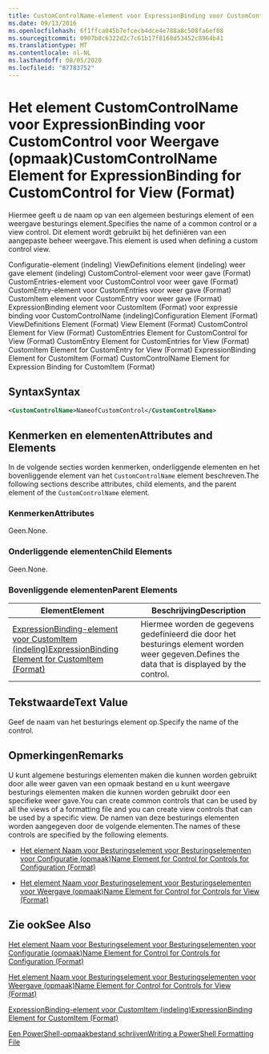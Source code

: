 ```yaml
---
title: CustomControlName-element voor ExpressionBinding voor CustomControl voor weer gave (indeling) | Microsoft Docs
ms.date: 09/13/2016
ms.openlocfilehash: 6f1ffca045b7efcecb4dce4e788a8c508fa6ef08
ms.sourcegitcommit: 0907b8c6322d2c7c61b17f8168d53452c8964b41
ms.translationtype: MT
ms.contentlocale: nl-NL
ms.lasthandoff: 08/05/2020
ms.locfileid: "87783752"
---
```

# <a name="customcontrolname-element-for-expressionbinding-for-customcontrol-for-view-format"></a><span data-ttu-id="f225e-102">Het element CustomControlName voor ExpressionBinding voor CustomControl voor Weergave (opmaak)</span><span class="sxs-lookup"><span data-stu-id="f225e-102">CustomControlName Element for ExpressionBinding for CustomControl for View (Format)</span></span>

<span data-ttu-id="f225e-103">Hiermee geeft u de naam op van een algemeen besturings element of een weergave besturings element.</span><span class="sxs-lookup"><span data-stu-id="f225e-103">Specifies the name of a common control or a view control.</span></span> <span data-ttu-id="f225e-104">Dit element wordt gebruikt bij het definiëren van een aangepaste beheer weergave.</span><span class="sxs-lookup"><span data-stu-id="f225e-104">This element is used when defining a custom control view.</span></span>

<span data-ttu-id="f225e-105">Configuratie-element (indeling) ViewDefinitions element (indeling) weer gave element (indeling) CustomControl-element voor weer gave (Format) CustomEntries-element voor CustomControl voor weer gave (Format) CustomEntry-element voor CustomEntries voor weer gave (Format) CustomItem element voor CustomEntry voor weer gave (Format) ExpressionBinding element voor CustomItem (Format) voor expressie binding voor CustomControlName (indeling)</span><span class="sxs-lookup"><span data-stu-id="f225e-105">Configuration Element (Format) ViewDefinitions Element (Format) View Element (Format) CustomControl Element for View (Format) CustomEntries Element for CustomControl for View (Format) CustomEntry Element for CustomEntries for View (Format) CustomItem Element for CustomEntry for View (Format) ExpressionBinding Element for CustomItem (Format) CustomControlName Element for Expression Binding for CustomItem (Format)</span></span>

## <a name="syntax"></a><span data-ttu-id="f225e-106">Syntax</span><span class="sxs-lookup"><span data-stu-id="f225e-106">Syntax</span></span>

```xml
<CustomControlName>NameofCustomControl</CustomControlName>
```

## <a name="attributes-and-elements"></a><span data-ttu-id="f225e-107">Kenmerken en elementen</span><span class="sxs-lookup"><span data-stu-id="f225e-107">Attributes and Elements</span></span>

<span data-ttu-id="f225e-108">In de volgende secties worden kenmerken, onderliggende elementen en het bovenliggende element van het `CustomControlName` element beschreven.</span><span class="sxs-lookup"><span data-stu-id="f225e-108">The following sections describe attributes, child elements, and the parent element of the `CustomControlName` element.</span></span>

### <a name="attributes"></a><span data-ttu-id="f225e-109">Kenmerken</span><span class="sxs-lookup"><span data-stu-id="f225e-109">Attributes</span></span>

<span data-ttu-id="f225e-110">Geen.</span><span class="sxs-lookup"><span data-stu-id="f225e-110">None.</span></span>

### <a name="child-elements"></a><span data-ttu-id="f225e-111">Onderliggende elementen</span><span class="sxs-lookup"><span data-stu-id="f225e-111">Child Elements</span></span>

<span data-ttu-id="f225e-112">Geen.</span><span class="sxs-lookup"><span data-stu-id="f225e-112">None.</span></span>

### <a name="parent-elements"></a><span data-ttu-id="f225e-113">Bovenliggende elementen</span><span class="sxs-lookup"><span data-stu-id="f225e-113">Parent Elements</span></span>

|<span data-ttu-id="f225e-114">Element</span><span class="sxs-lookup"><span data-stu-id="f225e-114">Element</span></span>|<span data-ttu-id="f225e-115">Beschrijving</span><span class="sxs-lookup"><span data-stu-id="f225e-115">Description</span></span>|
|-------------|-----------------|
|[<span data-ttu-id="f225e-116">ExpressionBinding-element voor CustomItem (indeling)</span><span class="sxs-lookup"><span data-stu-id="f225e-116">ExpressionBinding Element for CustomItem (Format)</span></span>](./expressionbinding-element-for-customitem-for-controls-for-configuration-format.md)|<span data-ttu-id="f225e-117">Hiermee worden de gegevens gedefinieerd die door het besturings element worden weer gegeven.</span><span class="sxs-lookup"><span data-stu-id="f225e-117">Defines the data that is displayed by the control.</span></span>|

## <a name="text-value"></a><span data-ttu-id="f225e-118">Tekstwaarde</span><span class="sxs-lookup"><span data-stu-id="f225e-118">Text Value</span></span>

<span data-ttu-id="f225e-119">Geef de naam van het besturings element op.</span><span class="sxs-lookup"><span data-stu-id="f225e-119">Specify the name of the control.</span></span>

## <a name="remarks"></a><span data-ttu-id="f225e-120">Opmerkingen</span><span class="sxs-lookup"><span data-stu-id="f225e-120">Remarks</span></span>

<span data-ttu-id="f225e-121">U kunt algemene besturings elementen maken die kunnen worden gebruikt door alle weer gaven van een opmaak bestand en u kunt weergave besturings elementen maken die kunnen worden gebruikt door een specifieke weer gave.</span><span class="sxs-lookup"><span data-stu-id="f225e-121">You can create common controls that can be used by all the views of a formatting file and you can create view controls that can be used by a specific view.</span></span> <span data-ttu-id="f225e-122">De namen van deze besturings elementen worden aangegeven door de volgende elementen.</span><span class="sxs-lookup"><span data-stu-id="f225e-122">The names of these controls are specified by the following elements.</span></span>

- [<span data-ttu-id="f225e-123">Het element Naam voor Besturingselement voor Besturingselementen voor Configuratie (opmaak)</span><span class="sxs-lookup"><span data-stu-id="f225e-123">Name Element for Control for Controls for Configuration (Format)</span></span>](./name-element-for-control-for-controls-for-configuration-format.md)

- [<span data-ttu-id="f225e-124">Het element Naam voor Besturingselement voor Besturingselementen voor Weergave (opmaak)</span><span class="sxs-lookup"><span data-stu-id="f225e-124">Name Element for Control for Controls for View (Format)</span></span>](./name-element-for-control-for-controls-for-view-format.md)

## <a name="see-also"></a><span data-ttu-id="f225e-125">Zie ook</span><span class="sxs-lookup"><span data-stu-id="f225e-125">See Also</span></span>

[<span data-ttu-id="f225e-126">Het element Naam voor Besturingselement voor Besturingselementen voor Configuratie (opmaak)</span><span class="sxs-lookup"><span data-stu-id="f225e-126">Name Element for Control for Controls for Configuration (Format)</span></span>](./name-element-for-control-for-controls-for-configuration-format.md)

[<span data-ttu-id="f225e-127">Het element Naam voor Besturingselement voor Besturingselementen voor Weergave (opmaak)</span><span class="sxs-lookup"><span data-stu-id="f225e-127">Name Element for Control for Controls for View (Format)</span></span>](./name-element-for-control-for-controls-for-view-format.md)

[<span data-ttu-id="f225e-128">ExpressionBinding-element voor CustomItem (indeling)</span><span class="sxs-lookup"><span data-stu-id="f225e-128">ExpressionBinding Element for CustomItem (Format)</span></span>](./expressionbinding-element-for-customitem-for-controls-for-configuration-format.md)

[<span data-ttu-id="f225e-129">Een PowerShell-opmaakbestand schrijven</span><span class="sxs-lookup"><span data-stu-id="f225e-129">Writing a PowerShell Formatting File</span></span>](./writing-a-powershell-formatting-file.md)
